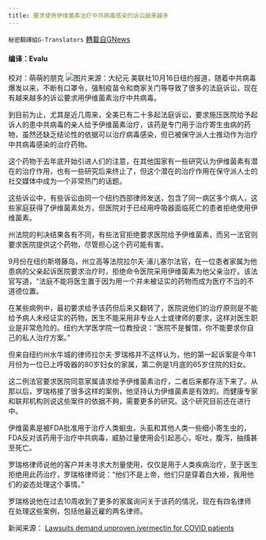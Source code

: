 ```yaml
---
title: 要求使用伊维菌素治疗中共病毒感染的诉讼越来越多
---
```

`秘密翻譯組G-Translators` [轉載自GNews](https://gnews.org/zh-hans/1598820/)

#### 编译：Evalu
校对：萌萌的朋克
![](https://assets.gnews.org/wp-content/uploads/2021/10/3-50.jpg)图片来源：大纪元
美联社10月16日纽约报道，随着中共病毒爆发以来，不断有口罩令，强制疫苗令和商家关门等导致了很多的法庭诉讼，现在有越来越多的诉讼要求用伊维菌素治疗中共病毒。

到目前为止，尤其是近几周来，全美已有二十多起法庭诉讼，要求施压医院给予起诉人的患中共病毒的亲人给予伊维菌素治疗，该药是专门用于治疗寄生虫病的药物，虽然还缺乏结论性的依据可以治疗病毒感染，但已被保守派人士推动作为治疗中共病毒感染的治疗药物。

这个药物于去年底开始引进人们的注意，在其他国家有一些研究认为伊维菌素有潜在的治疗作用，也有一些研究后来终止了，但这个潜在的治疗作用在保守派人士的社交媒体中成为一个非常热门的话题。

这些诉讼中，有些诉讼由同一个纽约西部律师发送，包含了同一病区多个病人，这些家庭获得了伊维菌素处方，但医院对于已经用呼吸器面临死亡的患者拒绝使用伊维菌素。

州法院的判决结果各有不同，有些法官拒绝要求医院给予伊维菌素，而另一法官则要求医院提供这个药物，尽管担心这个药可能有害。

9月份在纽约斯塔藤岛，州立高等法院拉尔夫·浦儿塞尔法官，在一位患者家属为他患病的父亲起诉医院要求治疗时，拒绝命令医院采用伊维菌素为他父亲治疗。该法官写道，“法庭不能将医生置于因为用一个并未被证实的药物而成为医疗不当的不道德位置。

在某些病例中，最初要求给予该药但后来又翻转了，医院说他们的治疗原则是不能给予病人未经证实的药物，医生不能采用非专业人士或律师的要求，这样对医生职业是非常危险的。纽约大学医学院一位教授说：“医院不是餐馆，你不能要求你自己的私人治疗方案。”

但来自纽约州水牛城的律师拉尔夫·罗瑞格并不这样认为，他的第一起诉案是今年1月份为一位已上呼吸器的80岁妇女的家属，第二例是1月底的65岁住院的妇女。

这二例法官要求医院同意家属请求给予伊维菌素治疗，二者后来都存活下来了。从那以后，罗瑞格接了很多这样的案例，他坚持认为伊维菌素是有效的。而健康专家和联邦机构则说这些案件的依据不夠，需要更多的研究。这个研究目前还在进行中。

伊维菌素是被FDA批准用于治疗人类蛔虫，头虱和其他人类一些细小寄生虫的，FDA反对该药用于治疗中共病毒，威胁过量使用会引起恶心，呕吐，腹泻，抽搐甚至死亡。

罗瑞格律师说他的客户并未寻求大剂量使用，仅仅是用于人类疾病治疗，至于医生拒绝用此药治疗，罗瑞格律师说：“他们不是上帝，他们只是穿着白大褂，我用他们的姿态处理这个事情。”

罗瑞格说他在过去10周收到了更多的家属询问关于该药的情况，现在有四名律师在处理这些案例，包括他最近雇的两名律师。

新闻来源： [Lawsuits demand unproven ivermectin for COVID patients](https://apnews.com/article/coronavirus-pandemic-business-health-new-york-lawsuits-7ab397f269d1fb9083bb782f9bfc2317)
